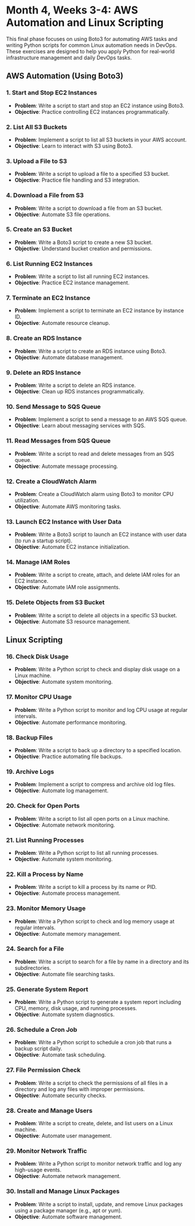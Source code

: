 # Month 4, Weeks 3-4: AWS Automation and Linux Scripting

This final phase focuses on using Boto3 for automating AWS tasks and writing Python scripts for common Linux automation needs in DevOps. These exercises are designed to help you apply Python for real-world infrastructure management and daily DevOps tasks.

## AWS Automation (Using Boto3)

### 1. Start and Stop EC2 Instances
- **Problem**: Write a script to start and stop an EC2 instance using Boto3.
- **Objective**: Practice controlling EC2 instances programmatically.

### 2. List All S3 Buckets
- **Problem**: Implement a script to list all S3 buckets in your AWS account.
- **Objective**: Learn to interact with S3 using Boto3.

### 3. Upload a File to S3
- **Problem**: Write a script to upload a file to a specified S3 bucket.
- **Objective**: Practice file handling and S3 integration.

### 4. Download a File from S3
- **Problem**: Write a script to download a file from an S3 bucket.
- **Objective**: Automate S3 file operations.

### 5. Create an S3 Bucket
- **Problem**: Write a Boto3 script to create a new S3 bucket.
- **Objective**: Understand bucket creation and permissions.

### 6. List Running EC2 Instances
- **Problem**: Write a script to list all running EC2 instances.
- **Objective**: Practice EC2 instance management.

### 7. Terminate an EC2 Instance
- **Problem**: Implement a script to terminate an EC2 instance by instance ID.
- **Objective**: Automate resource cleanup.

### 8. Create an RDS Instance
- **Problem**: Write a script to create an RDS instance using Boto3.
- **Objective**: Automate database management.

### 9. Delete an RDS Instance
- **Problem**: Write a script to delete an RDS instance.
- **Objective**: Clean up RDS instances programmatically.

### 10. Send Message to SQS Queue
- **Problem**: Implement a script to send a message to an AWS SQS queue.
- **Objective**: Learn about messaging services with SQS.

### 11. Read Messages from SQS Queue
- **Problem**: Write a script to read and delete messages from an SQS queue.
- **Objective**: Automate message processing.

### 12. Create a CloudWatch Alarm
- **Problem**: Create a CloudWatch alarm using Boto3 to monitor CPU utilization.
- **Objective**: Automate AWS monitoring tasks.

### 13. Launch EC2 Instance with User Data
- **Problem**: Write a Boto3 script to launch an EC2 instance with user data (to run a startup script).
- **Objective**: Automate EC2 instance initialization.

### 14. Manage IAM Roles
- **Problem**: Write a script to create, attach, and delete IAM roles for an EC2 instance.
- **Objective**: Automate IAM role assignments.

### 15. Delete Objects from S3 Bucket
- **Problem**: Write a script to delete all objects in a specific S3 bucket.
- **Objective**: Automate S3 resource management.

## Linux Scripting

### 16. Check Disk Usage
- **Problem**: Write a Python script to check and display disk usage on a Linux machine.
- **Objective**: Automate system monitoring.

### 17. Monitor CPU Usage
- **Problem**: Write a Python script to monitor and log CPU usage at regular intervals.
- **Objective**: Automate performance monitoring.

### 18. Backup Files
- **Problem**: Write a script to back up a directory to a specified location.
- **Objective**: Practice automating file backups.

### 19. Archive Logs
- **Problem**: Implement a script to compress and archive old log files.
- **Objective**: Automate log management.

### 20. Check for Open Ports
- **Problem**: Write a script to list all open ports on a Linux machine.
- **Objective**: Automate network monitoring.

### 21. List Running Processes
- **Problem**: Write a Python script to list all running processes.
- **Objective**: Automate system monitoring.

### 22. Kill a Process by Name
- **Problem**: Write a script to kill a process by its name or PID.
- **Objective**: Automate process management.

### 23. Monitor Memory Usage
- **Problem**: Write a Python script to check and log memory usage at regular intervals.
- **Objective**: Automate memory management.

### 24. Search for a File
- **Problem**: Write a script to search for a file by name in a directory and its subdirectories.
- **Objective**: Automate file searching tasks.

### 25. Generate System Report
- **Problem**: Write a Python script to generate a system report including CPU, memory, disk usage, and running processes.
- **Objective**: Automate system diagnostics.

### 26. Schedule a Cron Job
- **Problem**: Write a Python script to schedule a cron job that runs a backup script daily.
- **Objective**: Automate task scheduling.

### 27. File Permission Check
- **Problem**: Write a script to check the permissions of all files in a directory and log any files with improper permissions.
- **Objective**: Automate security checks.

### 28. Create and Manage Users
- **Problem**: Write a script to create, delete, and list users on a Linux machine.
- **Objective**: Automate user management.

### 29. Monitor Network Traffic
- **Problem**: Write a Python script to monitor network traffic and log any high-usage events.
- **Objective**: Automate network management.

### 30. Install and Manage Linux Packages
- **Problem**: Write a script to install, update, and remove Linux packages using a package manager (e.g., apt or yum).
- **Objective**: Automate software management.
